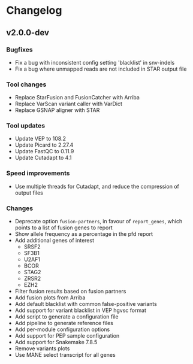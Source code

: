 # Changelog

<!--
Newest changes should be on top.

This document is user facing. Please word the changes in such a way
that users understand how the changes affect the new version.
-->

## v2.0.0-dev

### Bugfixes
- Fix a bug with inconsistent config setting 'blacklist' in snv-indels 
- Fix a bug where unmapped reads are not included in STAR output file

### Tool changes
- Replace StarFusion and FusionCatcher with Arriba
- Replace VarScan variant caller with VarDict
- Replace GSNAP aligner with STAR

### Tool updates
- Update VEP to 108.2
- Update Picard to 2.27.4
- Update FastQC to 0.11.9
- Update Cutadapt to 4.1

### Speed improvements
- Use multiple threads for Cutadapt, and reduce the compression of output files

### Changes
- Deprecate option `fusion-partners`, in favour of `report_genes`, which points
  to a list of fusion genes to report
- Show allele frequency as a percentage in the pfd report
- Add additional genes of interest
    - SRSF2
    - SF3B1
    - U2AF1
    - BCOR
    - STAG2
    - ZRSR2
    - EZH2
- Filter fusion results based on fusion partners
- Add fusion plots from Arriba
- Add default blacklist with common false-positive variants
- Add support for variant blacklist in VEP hgvsc format
- Add script to generate a configuration file
- Add pipeline to generate reference files
- Add per-module configuration options
- Add support for PEP sample configuration
- Add support for Snakemake 7.8.5
- Remove variants plots
- Use MANE select transcript for all genes
